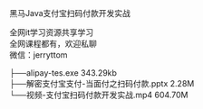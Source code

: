 黑马Java支付宝扫码付款开发实战

全网it学习资源共享学习<br>全网课程都有，欢迎私聊<br>微信：jerryttom<br>

├──alipay-tes.exe 343.29kb<br> ├──解密支付宝支付-当面付之扫码付款.pptx 2.28M<br> └──视频-支付宝扫码付款开发实战.mp4 604.70M